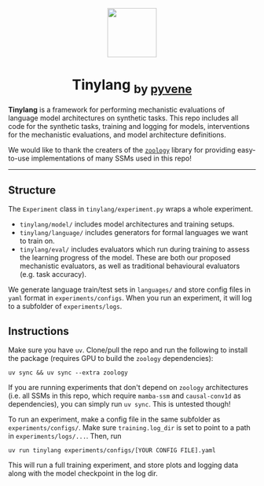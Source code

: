 <div align="center">
  <a align="center"><img src="https://github.com/user-attachments/assets/47a9d660-abb2-4d74-9a4d-da4bcfadd671" width="100" height="100" /></a>
  <h1 align="center">Tinylang <sub>by <a href="https://github.com/stanfordnlp/pyvene">pyvene</a></sub></h1>
  <!-- <a href="..."><strong>Read our paper »</strong></a> -->
</div>

**Tinylang** is a framework for performing mechanistic evaluations of language model architectures on synthetic tasks. This repo includes all code for the synthetic tasks, training and logging for models, interventions for the mechanistic evaluations, and model architecture definitions.

We would like to thank the creaters of the [`zoology`](https://github.com/HazyResearch/zoology) library for providing easy-to-use implementations of many SSMs used in this repo!

---

## Structure

The `Experiment` class in `tinylang/experiment.py` wraps a whole experiment.

- `tinylang/model/` includes model architectures and training setups.
- `tinylang/language/` includes generators for formal languages we want to train on.
- `tinylang/eval/` includes evaluators which run during training to assess the learning progress of the model. These are both our proposed mechanistic evaluators, as well as traditional behavioural evaluators (e.g. task accuracy).

We generate language train/test sets in `languages/` and store config files in `yaml` format in `experiments/configs`. When you run an experiment, it will log to a subfolder of `experiments/logs`.

## Instructions

Make sure you have `uv`. Clone/pull the repo and run the following to install the package (requires GPU to build the `zoology` dependencies):

```
uv sync && uv sync --extra zoology
```

If you are running experiments that don't depend on `zoology` architectures (i.e. all SSMs in this repo, which require `mamba-ssm` and `causal-conv1d` as dependencies), you can simply run `uv sync`. This is untested though!

To run an experiment, make a config file in the same subfolder as `experiments/configs/`. Make sure `training.log_dir` is set to point to a path in `experiments/logs/...`. Then, run

```
uv run tinylang experiments/configs/[YOUR CONFIG FILE].yaml
```

This will run a full training experiment, and store plots and logging data along with the model checkpoint in the log dir.
